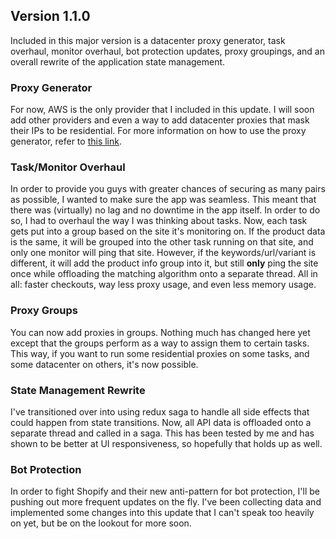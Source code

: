 ## Version 1.1.0
Included in this major version is a datacenter proxy generator, task overhaul, monitor overhaul, bot protection updates, proxy groupings, and an overall rewrite of the application state management.
### Proxy Generator
For now, AWS is the only provider that I included in this update. I will soon add other providers and even a way to add datacenter proxies that mask their IPs to be residential. For more information on how to use the proxy generator, refer to [this link](https://nebulabots.com/guides/proxy-generator).
### Task/Monitor Overhaul
In order to provide you guys with greater chances of securing as many pairs as possible, I wanted to make sure the app was seamless. This meant that there was (virtually) no lag and no downtime in the app itself. In order to do so, I had to overhaul the way I was thinking about tasks. Now, each task gets put into a group based on the site it's monitoring on. If the product data is the same, it will be grouped into the other task running on that site, and only one monitor will ping that site. However, if the keywords/url/variant is different, it will add the product info group into it, but still **only** ping the site once while offloading the matching algorithm onto a separate thread. All in all: faster checkouts, way less proxy usage, and even less memory usage.
### Proxy Groups
You can now add proxies in groups. Nothing much has changed here yet except that the groups perform as a way to assign them to certain tasks. This way, if you want to run some residential proxies on some tasks, and some datacenter on others, it's now possible.
### State Management Rewrite
I've transitioned over into using redux saga to handle all side effects that could happen from state transitions. Now, all API data is offloaded onto a separate thread and called in a saga. This has been tested by me and has shown to be better at UI responsiveness, so hopefully that holds up as well.
### Bot Protection
In order to fight Shopify and their new anti-pattern for bot protection, I'll be pushing out more frequent updates on the fly. I've been collecting data and implemented some changes into this update that I can't speak too heavily on yet, but be on the lookout for more soon.
